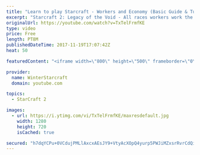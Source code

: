 ```yaml
---
title: "Learn to play Starcraft - Workers and Economy (Basic Guide & Tutorial)"
excerpt: "Starcraft 2: Legacy of the Void - All races workers work the same (mule notwithstanding!)  Wiki on mining: http://wiki.teamliquid.net/starcraft2/Mining_Minerals"
originalUrl: https://youtube.com/watch?v=TxTelFrmfKE
type: video
price: Free
length: PT8M
publishedDateTime: 2017-11-19T17:07:42Z
heat: 50

featuredContent: "<iframe width=\"800\" height=\"500\" frameborder=\"0\" src=\"https://www.youtube.com/embed/TxTelFrmfKE\" allow=\"accelerometer; autoplay; encrypted-media; gyroscope; picture-in-picture\" allowfullscreen></iframe>"

provider:
  name: WinterStarcraft
  domain: youtube.com

topics:
  - StarCraft 2

images:
  - url: https://i.ytimg.com/vi/TxTelFrmfKE/maxresdefault.jpg
    width: 1280
    height: 720
    isCached: true

secured: "h7dqYCPu+0VCdujPMLlAxcxAEsJY9+VtyAcXOpQ4yurp5PWJiMZxsrRvrCdQi4QiaG+7x24k2ILKvwuhgaaFlikFzTQa8gLM5D9XMeAVRuY9vgW5rZKEJxl54ISerznvUDOgIJQEVv8VElJm+5ZtyQkUk+aQdqhe1mpotfCJJXognEuxxGE2kNMOW35/8EAtca4Sc9SsH/3dFqEBpRvi9Lg50V35ywFhT3aYU0GcJdihUv1EI8CCfLb/SjmZZLnQ2oUGX+5MHHK9G9h/CeGjPIbpWzIX/XXIGi/WMlajzyjBFD5tIMLJ6L3a/dtGa0djqeZ4fy0prVk2cn/IJwJmylRRfZi6/oiUX2ZZl9Rku8eC1tNQKjXoFfGCEfThYk4FsXi6i6byszuh1COR1TZVGKkFXa+HhwAGVj1sQ1PSJcQ=;Aiorw2hodv4UDDKz8rv2eQ=="
---
```


